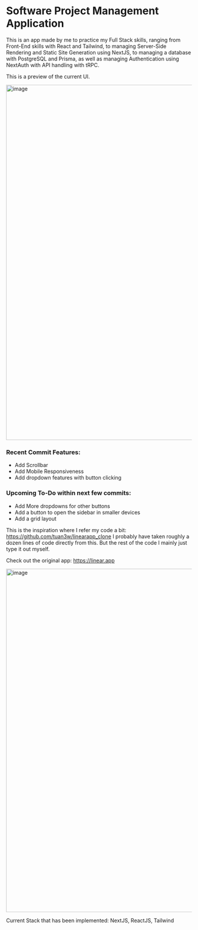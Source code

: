 # Software Project Management Application

This is an app made by me to practice my Full Stack skills, ranging from Front-End skills with React and Tailwind, to managing Server-Side Rendering and Static Site Generation using NextJS, to managing a database with PostgreSQL and Prisma, as well as managing Authentication using NextAuth with API handling with tRPC. 

This is a preview of the current UI.

<img width="960" alt="image" src="https://user-images.githubusercontent.com/83165406/182282814-83b8630a-fe22-41c9-87be-a2da280f6ec6.png">

### Recent Commit Features: 

- Add Scrollbar
- Add Mobile Responsiveness
- Add dropdown features with button clicking

### Upcoming To-Do within next few commits:

- Add More dropdowns for other buttons
- Add a button to open the sidebar in smaller devices
- Add a grid layout

This is the inspiration where I refer my code a bit: https://github.com/tuan3w/linearapp_clone
I probably have taken roughly a dozen lines of code directly from this. But the rest of the code I mainly 
just type it out myself.

Check out the original app: https://linear.app

<img width="928" alt="image" src="https://user-images.githubusercontent.com/83165406/182283045-36076546-547f-4c8e-856f-2082f0f0c74f.png">

Current Stack that has been implemented:
NextJS, ReactJS, Tailwind
